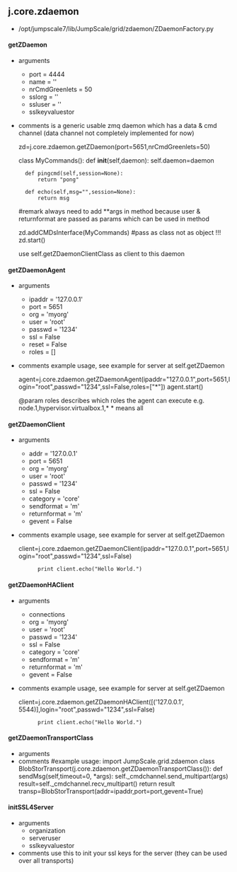 ## j.core.zdaemon

- /opt/jumpscale7/lib/JumpScale/grid/zdaemon/ZDaemonFactory.py

#### getZDaemon 
- arguments
    - port = 4444
    - name = ''
    - nrCmdGreenlets = 50
    - sslorg = ''
    - ssluser = ''
    - sslkeyvaluestor
- comments
    is a generic usable zmq daemon which has a data & cmd channel (data channel not completely implemented for now)
    
    
    zd=j.core.zdaemon.getZDaemon(port=5651,nrCmdGreenlets=50)
    
    class MyCommands():
        def __init__(self,daemon):
            self.daemon=daemon
    
        def pingcmd(self,session=None):
            return "pong"
    
        def echo(self,msg="",session=None):
            return msg
    
    #remark always need to add **args in method because user & returnformat are passed as params which can 
      be used in method
    
    zd.addCMDsInterface(MyCommands)  #pass as class not as object !!!
    zd.start()
    
    use self.getZDaemonClientClass as client to this daemon

#### getZDaemonAgent 
- arguments
    - ipaddr = '127.0.0.1'
    - port = 5651
    - org = 'myorg'
    - user = 'root'
    - passwd = '1234'
    - ssl = False
    - reset = False
    - roles = []
- comments
    example usage, see example for server at self.getZDaemon
    
    agent=j.core.zdaemon.getZDaemonAgent(ipaddr="127.0.0.1",port=5651,login="root",passwd="1234",ssl=False,roles=["*"])
    agent.start()
    
    @param roles describes which roles the agent can execute e.g. node.1,hypervisor.virtualbox.1,*
        * means all

#### getZDaemonClient 
- arguments
    - addr = '127.0.0.1'
    - port = 5651
    - org = 'myorg'
    - user = 'root'
    - passwd = '1234'
    - ssl = False
    - category = 'core'
    - sendformat = 'm'
    - returnformat = 'm'
    - gevent = False
- comments
    example usage, see example for server at self.getZDaemon
    
    client=j.core.zdaemon.getZDaemonClient(ipaddr="127.0.0.1",port=5651,login="root",passwd="1234",ssl=False)
    
            print client.echo("Hello World.")

#### getZDaemonHAClient 
- arguments
    - connections
    - org = 'myorg'
    - user = 'root'
    - passwd = '1234'
    - ssl = False
    - category = 'core'
    - sendformat = 'm'
    - returnformat = 'm'
    - gevent = False
- comments
    example usage, see example for server at self.getZDaemon
    
    client=j.core.zdaemon.getZDaemonHAClient([('127.0.0.1', 5544)],login="root",passwd="1234",ssl=False)
    
            print client.echo("Hello World.")

#### getZDaemonTransportClass 
- arguments
- comments
    #example usage:
    import JumpScale.grid.zdaemon
    class BlobStorTransport(j.core.zdaemon.getZDaemonTransportClass()):
        def sendMsg(self,timeout=0, *args):
            self._cmdchannel.send_multipart(args)
            result=self._cmdchannel.recv_multipart()
            return result
    transp=BlobStorTransport(addr=ipaddr,port=port,gevent=True)

#### initSSL4Server 
- arguments
    - organization
    - serveruser
    - sslkeyvaluestor
- comments
    use this to init your ssl keys for the server (they can be used over all transports)

